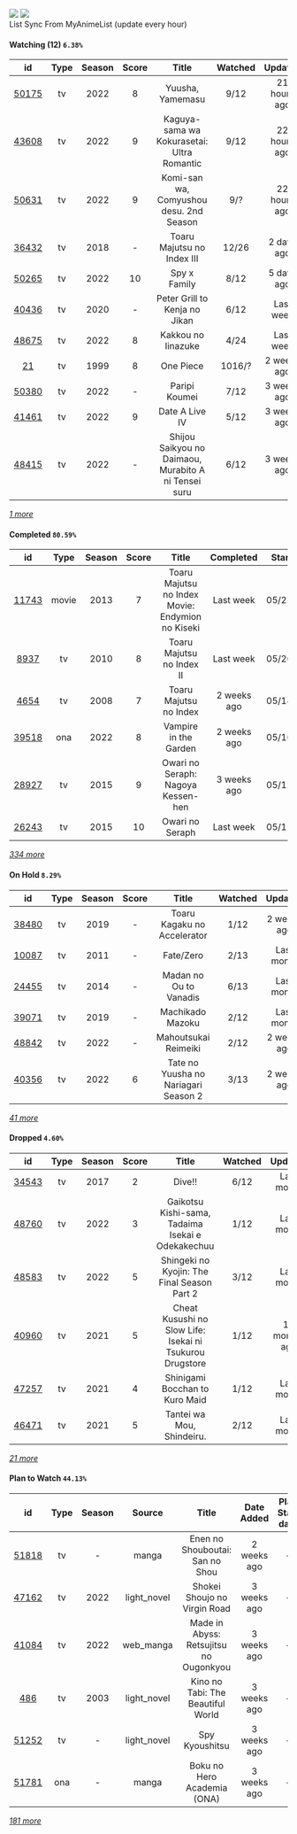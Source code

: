 [![](https://img.shields.io/badge/MyAnimeList-2E51A2?logo=MyAnimeList&logoColor=FFFFFF&style=flat)](https://myanimelist.net/profile/Faelayis)
[![](https://img.shields.io/badge/Anilist-02A9FF?logo=AniList&logoColor=FFFFFF&style=flat)](https://anilist.co/user/Faelayis/)<br>
List Sync From MyAnimeList (update every hour)

#### Watching (12) ``6.38%``

|                      id                      | Type | Season | Score |                         Title                        | Watched |    Updated   | Start date |
| :------------------------------------------: | :--: | :----: | :---: | :--------------------------------------------------: | :-----: | :----------: | :--------: |
| [50175](https://myanimelist.net/anime/50175) |  tv  |  2022  |   8   |                   Yuusha, Yamemasu                   |   9/12  | 21 hours ago | 04/06/2022 |
| [43608](https://myanimelist.net/anime/43608) |  tv  |  2022  |   9   |      Kaguya-sama wa Kokurasetai: Ultra Romantic      |   9/12  | 22 hours ago | 04/09/2022 |
| [50631](https://myanimelist.net/anime/50631) |  tv  |  2022  |   9   |        Komi-san wa, Comyushou desu. 2nd Season       |   9/?   | 22 hours ago | 04/07/2022 |
| [36432](https://myanimelist.net/anime/36432) |  tv  |  2018  |   -   |              Toaru Majutsu no Index III              |  12/26  |  2 days ago  | 05/28/2022 |
| [50265](https://myanimelist.net/anime/50265) |  tv  |  2022  |   10  |                     Spy x Family                     |   8/12  |  5 days ago  | 04/09/2022 |
| [40436](https://myanimelist.net/anime/40436) |  tv  |  2020  |   -   |             Peter Grill to Kenja no Jikan            |   6/12  |   Last week  | 05/13/2022 |
| [48675](https://myanimelist.net/anime/48675) |  tv  |  2022  |   8   |                  Kakkou no Iinazuke                  |   4/24  |   Last week  | 04/25/2022 |
|    [21](https://myanimelist.net/anime/21)    |  tv  |  1999  |   8   |                       One Piece                      |  1016/? |  2 weeks ago | 01/01/2014 |
| [50380](https://myanimelist.net/anime/50380) |  tv  |  2022  |   -   |                     Paripi Koumei                    |   7/12  |  3 weeks ago | 05/01/2022 |
| [41461](https://myanimelist.net/anime/41461) |  tv  |  2022  |   9   |                    Date A Live IV                    |   5/12  |  3 weeks ago | 04/08/2022 |
| [48415](https://myanimelist.net/anime/48415) |  tv  |  2022  |   -   | Shijou Saikyou no Daimaou, Murabito A ni Tensei suru |   6/12  |  3 weeks ago | 04/08/2022 |


*[1 more](https://github.com/Faelayis/MyAnimeList-History/blob/master/List/Anime/watching.md)*

#### Completed ``80.59%``

|                      id                      |   Type  | Season | Score |                                                   Title                                                   |   Completed   | Start date | Finish date |
| :------------------------------------------: | :-----: | :----: | :---: | :-------------------------------------------------------------------------------------------------------: | :-----------: | :--------: | :---------: |
| [11743](https://myanimelist.net/anime/11743) |  movie  |  2013  |   7   |                              Toaru Majutsu no Index Movie: Endymion no Kiseki                             |   Last week   | 05/27/2022 |  05/28/2022 |
|  [8937](https://myanimelist.net/anime/8937)  |    tv   |  2010  |   8   |                                         Toaru Majutsu no Index II                                         |   Last week   | 05/20/2022 |  05/27/2022 |
|  [4654](https://myanimelist.net/anime/4654)  |    tv   |  2008  |   7   |                                           Toaru Majutsu no Index                                          |  2 weeks ago  | 05/14/2022 |  05/20/2022 |
| [39518](https://myanimelist.net/anime/39518) |   ona   |  2022  |   8   |                                           Vampire in the Garden                                           |  2 weeks ago  | 05/16/2022 |  05/19/2022 |
| [28927](https://myanimelist.net/anime/28927) |    tv   |  2015  |   9   |                                     Owari no Seraph: Nagoya Kessen-hen                                    |  3 weeks ago  | 05/12/2022 |  05/13/2022 |
| [26243](https://myanimelist.net/anime/26243) |    tv   |  2015  |   10  |                                              Owari no Seraph                                              |   Last week   | 05/12/2022 |  05/12/2022 |


*[334 more](https://github.com/Faelayis/MyAnimeList-History/blob/master/List/Anime/completed.md)*

#### On Hold ``8.29%``

|                      id                      |   Type  | Season | Score |                          Title                          | Watched |    Updated    | Start Date |
| :------------------------------------------: | :-----: | :----: | :---: | :-----------------------------------------------------: | :-----: | :-----------: | :--------: |
| [38480](https://myanimelist.net/anime/38480) |    tv   |  2019  |   -   |               Toaru Kagaku no Accelerator               |   1/12  |  2 weeks ago  | 05/14/2022 |
| [10087](https://myanimelist.net/anime/10087) |    tv   |  2011  |   -   |                        Fate/Zero                        |   2/13  |   Last month  | 04/26/2022 |
| [24455](https://myanimelist.net/anime/24455) |    tv   |  2014  |   -   |                  Madan no Ou to Vanadis                 |   6/13  |   Last month  | 04/22/2022 |
| [39071](https://myanimelist.net/anime/39071) |    tv   |  2019  |   -   |                     Machikado Mazoku                    |   2/12  |   Last month  | 04/19/2022 |
| [48842](https://myanimelist.net/anime/48842) |    tv   |  2022  |   -   |                   Mahoutsukai Reimeiki                  |   2/12  |  2 weeks ago  | 04/09/2022 |
| [40356](https://myanimelist.net/anime/40356) |    tv   |  2022  |   6   |           Tate no Yuusha no Nariagari Season 2          |   3/13  |  2 weeks ago  | 04/06/2022 |


*[41 more](https://github.com/Faelayis/MyAnimeList-History/blob/master/List/Anime/on_hold.md)*

#### Dropped ``4.60%``

|                      id                      | Type | Season | Score |                                     Title                                    | Watched |    Updated    | Start Date |
| :------------------------------------------: | :--: | :----: | :---: | :--------------------------------------------------------------------------: | :-----: | :-----------: | :--------: |
| [34543](https://myanimelist.net/anime/34543) |  tv  |  2017  |   2   |                                    Dive!!                                    |   6/12  |   Last month  | 05/03/2022 |
| [48760](https://myanimelist.net/anime/48760) |  tv  |  2022  |   3   |               Gaikotsu Kishi-sama, Tadaima Isekai e Odekakechuu              |   1/12  |   Last month  | 04/12/2022 |
| [48583](https://myanimelist.net/anime/48583) |  tv  |  2022  |   5   |                  Shingeki no Kyojin: The Final Season Part 2                 |   3/12  |   Last month  | 01/28/2022 |
| [40960](https://myanimelist.net/anime/40960) |  tv  |  2021  |   5   |           Cheat Kusushi no Slow Life: Isekai ni Tsukurou Drugstore           |   1/12  | 11 months ago | 07/08/2021 |
| [47257](https://myanimelist.net/anime/47257) |  tv  |  2021  |   4   |                        Shinigami Bocchan to Kuro Maid                        |   1/12  |   Last month  | 07/05/2021 |
| [46471](https://myanimelist.net/anime/46471) |  tv  |  2021  |   5   |                           Tantei wa Mou, Shindeiru.                          |   2/12  |   Last month  | 07/04/2021 |


*[21 more](https://github.com/Faelayis/MyAnimeList-History/blob/master/List/Anime/dropped.md)*

#### Plan to Watch ``44.13%``

|                      id                      |   Type  | Season |    Source    |                                                         Title                                                        |   Date Added  | Plan Start date |
| :------------------------------------------: | :-----: | :----: | :----------: | :------------------------------------------------------------------------------------------------------------------: | :-----------: | :-------------: |
| [51818](https://myanimelist.net/anime/51818) |    tv   |    -   |     manga    |                                            Enen no Shouboutai: San no Shou                                           |  2 weeks ago  |        -        |
| [47162](https://myanimelist.net/anime/47162) |    tv   |  2022  |  light_novel |                                             Shokei Shoujo no Virgin Road                                             |  3 weeks ago  |        -        |
| [41084](https://myanimelist.net/anime/41084) |    tv   |  2022  |   web_manga  |                                        Made in Abyss: Retsujitsu no Ougonkyou                                        |  3 weeks ago  |        -        |
|   [486](https://myanimelist.net/anime/486)   |    tv   |  2003  |  light_novel |                                           Kino no Tabi: The Beautiful World                                          |  3 weeks ago  |        -        |
| [51252](https://myanimelist.net/anime/51252) |    tv   |    -   |  light_novel |                                                    Spy Kyoushitsu                                                    |  3 weeks ago  |        -        |
| [51781](https://myanimelist.net/anime/51781) |   ona   |    -   |     manga    |                                              Boku no Hero Academia (ONA)                                             |  3 weeks ago  |        -        |


*[181 more](https://github.com/Faelayis/MyAnimeList-History/blob/master/List/Anime/plan_to_watch.md)*
